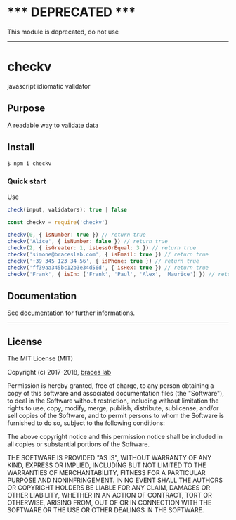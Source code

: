 # *** DEPRECATED ***

This module is deprecated, do not use

---

# checkv

javascript idiomatic validator

## Purpose

A readable way to validate data

## Install

````bash
$ npm i checkv
````

### Quick start

Use

````js
check(input, validators): true | false
````

````js
const checkv = require('checkv')

checkv(0, { isNumber: true }) // return true
checkv('Alice', { isNumber: false }) // return true
checkv(2, { isGreater: 1, isLessOrEqual: 3 }) // return true
checkv('simone@braceslab.com', { isEmail: true }) // return true
checkv('+39 345 123 34 56', { isPhone: true }) // return true
checkv('ff39aa345bc12b3e34d56d', { isHex: true }) // return true
checkv('Frank', { isIn: ['Frank', 'Paul', 'Alex', 'Maurice'] }) // return true

````

## Documentation

See [documentation](./doc/README.md) for further informations.

---

## License

The MIT License (MIT)

Copyright (c) 2017-2018, [braces lab](https://braceslab.com)

Permission is hereby granted, free of charge, to any person obtaining a copy
of this software and associated documentation files (the "Software"), to deal
in the Software without restriction, including without limitation the rights
to use, copy, modify, merge, publish, distribute, sublicense, and/or sell
copies of the Software, and to permit persons to whom the Software is
furnished to do so, subject to the following conditions:

The above copyright notice and this permission notice shall be included in all
copies or substantial portions of the Software.

THE SOFTWARE IS PROVIDED "AS IS", WITHOUT WARRANTY OF ANY KIND, EXPRESS OR
IMPLIED, INCLUDING BUT NOT LIMITED TO THE WARRANTIES OF MERCHANTABILITY,
FITNESS FOR A PARTICULAR PURPOSE AND NONINFRINGEMENT. IN NO EVENT SHALL THE
AUTHORS OR COPYRIGHT HOLDERS BE LIABLE FOR ANY CLAIM, DAMAGES OR OTHER
LIABILITY, WHETHER IN AN ACTION OF CONTRACT, TORT OR OTHERWISE, ARISING FROM,
OUT OF OR IN CONNECTION WITH THE SOFTWARE OR THE USE OR OTHER DEALINGS IN THE
SOFTWARE.
